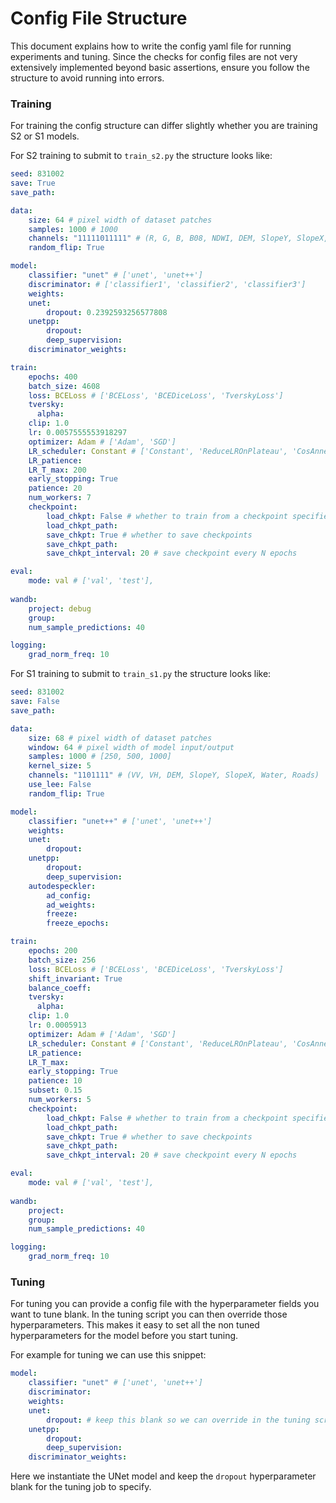 # Config File Structure
This document explains how to write the config yaml file for running experiments and tuning. Since the checks for config
files are not very extensively implemented beyond basic assertions, ensure you follow the structure to avoid running into errors.

### Training
For training the config structure can differ slightly whether you are training S2 or S1 models.

For S2 training to submit to `train_s2.py` the structure looks like:
```yaml
seed: 831002
save: True
save_path:

data:
    size: 64 # pixel width of dataset patches
    samples: 1000 # 1000
    channels: "11111011111" # (R, G, B, B08, NDWI, DEM, SlopeY, SlopeX, Water, Roads, Flowlines)
    random_flip: True

model:
    classifier: "unet" # ['unet', 'unet++']
    discriminator: # ['classifier1', 'classifier2', 'classifier3']
    weights:
    unet:
        dropout: 0.2392593256577808
    unetpp:
        dropout:
        deep_supervision:
    discriminator_weights:

train:
    epochs: 400
    batch_size: 4608
    loss: BCELoss # ['BCELoss', 'BCEDiceLoss', 'TverskyLoss']
    tversky:
      alpha:
    clip: 1.0
    lr: 0.0057555553918297
    optimizer: Adam # ['Adam', 'SGD']
    LR_scheduler: Constant # ['Constant', 'ReduceLROnPlateau', 'CosAnnealingLR']
    LR_patience:
    LR_T_max: 200
    early_stopping: True
    patience: 20
    num_workers: 7
    checkpoint:
        load_chkpt: False # whether to train from a checkpoint specified in load_chkpt_path
        load_chkpt_path:
        save_chkpt: True # whether to save checkpoints
        save_chkpt_path:
        save_chkpt_interval: 20 # save checkpoint every N epochs

eval:
    mode: val # ['val', 'test'],
    
wandb:
    project: debug
    group:
    num_sample_predictions: 40

logging:
    grad_norm_freq: 10

```

For S1 training to submit to `train_s1.py` the structure looks like:

```yaml
seed: 831002
save: False
save_path:

data:
    size: 68 # pixel width of dataset patches
    window: 64 # pixel width of model input/output
    samples: 1000 # [250, 500, 1000]
    kernel_size: 5
    channels: "1101111" # (VV, VH, DEM, SlopeY, SlopeX, Water, Roads)
    use_lee: False
    random_flip: True

model:
    classifier: "unet++" # ['unet', 'unet++']
    weights:
    unet:
        dropout:
    unetpp:
        dropout:
        deep_supervision:
    autodespeckler:
        ad_config:
        ad_weights:
        freeze:
        freeze_epochs:

train:
    epochs: 200
    batch_size: 256
    loss: BCELoss # ['BCELoss', 'BCEDiceLoss', 'TverskyLoss']
    shift_invariant: True
    balance_coeff:
    tversky:
      alpha:
    clip: 1.0
    lr: 0.0005913
    optimizer: Adam # ['Adam', 'SGD']
    LR_scheduler: Constant # ['Constant', 'ReduceLROnPlateau', 'CosAnnealingLR']
    LR_patience:
    LR_T_max:
    early_stopping: True
    patience: 10
    subset: 0.15
    num_workers: 5
    checkpoint:
        load_chkpt: False # whether to train from a checkpoint specified in load_chkpt_path
        load_chkpt_path:
        save_chkpt: True # whether to save checkpoints
        save_chkpt_path:
        save_chkpt_interval: 20 # save checkpoint every N epochs

eval:
    mode: val # ['val', 'test'],
    
wandb:
    project:
    group:
    num_sample_predictions: 40

logging:
    grad_norm_freq: 10
```

### Tuning
For tuning you can provide a config file with the hyperparameter fields you want to tune blank. In the tuning script you can then override those hyperparameters. This makes it easy to set all the non tuned hyperparameters for the model before you start tuning.

For example for tuning we can use this snippet:
```yaml
model:
    classifier: "unet" # ['unet', 'unet++']
    discriminator:
    weights:
    unet:
        dropout: # keep this blank so we can override in the tuning script
    unetpp:
        dropout:
        deep_supervision:
    discriminator_weights:
```

Here we instantiate the UNet model and keep the `dropout` hyperparameter blank for the tuning job to specify.